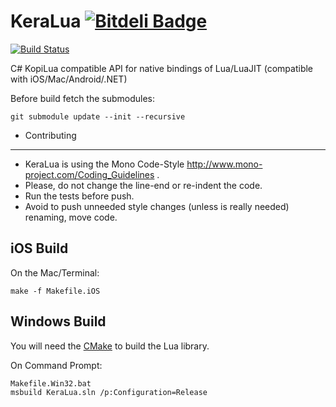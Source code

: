KeraLua [![Bitdeli Badge](https://d2weczhvl823v0.cloudfront.net/Schumix/keralua/trend.png)](https://bitdeli.com/free "Bitdeli Badge")
=======

[![Build Status](https://travis-ci.org/Schumix/KeraLua.png?branch=master)](https://travis-ci.org/Schumix/KeraLua)

C# KopiLua compatible API for native bindings of Lua/LuaJIT (compatible with iOS/Mac/Android/.NET)

Before build fetch the submodules:

	git submodule update --init --recursive

  *  Contributing
--------------
 * KeraLua is using the Mono Code-Style http://www.mono-project.com/Coding_Guidelines .
 * Please, do not change the line-end or re-indent the code.
 * Run the tests before push.
 * Avoid to push unneeded style changes (unless is really needed) renaming, move code.


iOS Build
---------
On the Mac/Terminal:


	make -f Makefile.iOS

Windows Build
--------------

You will need the [CMake](http://cmake.org) to build the Lua library.

On Command Prompt:

	Makefile.Win32.bat
	msbuild KeraLua.sln /p:Configuration=Release

